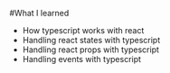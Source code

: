 #What I learned

- How typescript works with react
- Handling react states with typescript
- Handling react props with typescript
- Handling events with typescript
